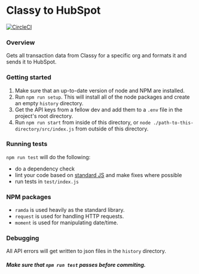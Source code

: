 # Classy to HubSpot

[![CircleCI](https://circleci.com/gh/Mediacauseagency/classy-to-hubspot.svg?style=svg)](https://circleci.com/gh/Mediacauseagency/classy-to-hubspot)

### Overview
Gets all transaction data from Classy for a specific org and formats it and sends it to HubSpot.

### Getting started
1. Make sure that an up-to-date version of node and NPM are installed.
2. Run `npm run setup`. This will install all of the node packages and create an empty `history` directory.
3. Get the API keys from a fellow dev and add them to a `.env` file in the project's root directory.
4. Run `npm run start` from inside of this directory, or `node ./path-to-this-directory/src/index.js` from outside of this directory.

### Running tests
`npm run test` will do the following: 
- do a dependency check
- lint your code based on [standard JS](https://standardjs.com/) and make fixes where possible
- run tests in `test/index.js`

### NPM packages
- `ramda` is used heavily as the standard library.
- `request` is used for handling HTTP requests.
- `moment` is used for manipulating date/time.

### Debugging
All API errors will get written to json files in the `history` directory.

#### *Make sure that `npm run test` passes before commiting.*
